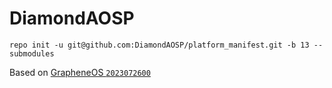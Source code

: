 # DiamondAOSP

```shell
repo init -u git@github.com:DiamondAOSP/platform_manifest.git -b 13 --submodules
```

Based on [GrapheneOS `2023072600`](https://grapheneos.org/releases#2023072600)
